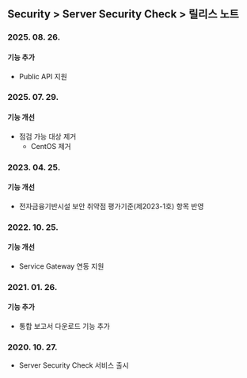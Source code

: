 ## Security > Server Security Check > 릴리스 노트

### 2025. 08. 26.

#### 기능 추가
* Public API 지원

### 2025. 07. 29.

#### 기능 개선
* 점검 가능 대상 제거
    * CentOS 제거

### 2023. 04. 25.

#### 기능 개선
* 전자금융기반시설 보안 취약점 평가기준(제2023-1호) 항목 반영

### 2022. 10. 25.

#### 기능 개선
* Service Gateway 연동 지원

### 2021. 01. 26.

#### 기능 추가
* 통합 보고서 다운로드 기능 추가

### 2020. 10. 27.
* Server Security Check 서비스 출시
